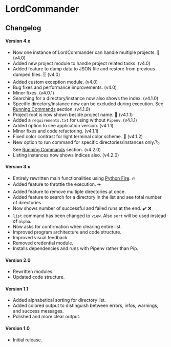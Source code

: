 # LordCommander

Changelog
-----

#### Version 4.x

- Now one instance of LordCommander can handle multiple projects. 🤹 (v4.0)
- Added new project module to handle project related tasks. (v4.0)
- Added feature to dump data to JSON file and restore from previous dumped files. 🗄 (v4.0)
- Added custom exception module. (v4.0)
- Bug fixes and performance improvements. (v4.0)
- Minor fixes. (v4.0.1)
- Searching for a directory/instance now also shows the index. (v4.1.0)
- Specific directory/instance now can be excluded during execution. See [Running Commands](readme.md#exclude-directoryinstance-from-execution) section. (v4.1.0)
- Project root is now shown beside project name. 📂 (v4.1.1)
- Added a `requirements.txt` for using without `Pipenv`. (v4.1.1)
- Added option to see application version. (v4.1.1)
- Minor fixes and code refactoring. (v4.1.1)
- Fixed color contrast for light terminal color scheme. 🌈 (v4.1.2)
- New option to run command for specific directories/instances only.🏷 See [Running Commands](readme.md#exclude-directoryinstance-from-execution) section. (v4.2.0)
- Listing instances now shows indices also. (v4.2.0)

#### Version 3.x

- Entirely rewritten main functionalities using [Python Fire](https://github.com/google/python-fire). 🔥
- Added feature to throttle the execution. ✈️
- Added feature to remove multiple directories at once.
- Added feature to search for a directory in the list and see total number of directories.
- Now shows number of successful and failed runs at the end. ✔️ ❌
- `list` command has been changed to `view`. Also `sort` will be used instead of `alpha`. 
- Now asks for confirmation when clearing entire list.
- Improved program architecture and code structure.
- Improved visual feedback.
- Removed credential module.
- Installs dependencies and runs with Pipenv rather than Pip.

#### Version 2.0

- Rewritten modules.
- Updated code structure.

#### Version 1.1

- Added alphabetical sorting for directory list.
- Added colored output to distinguish between errors, infos, warnings, and success messages.
- Polished and more clear output.

#### Version 1.0

- Initial release.
